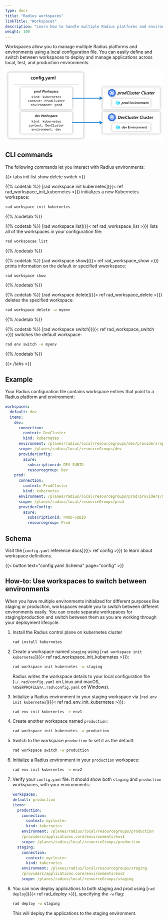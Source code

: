 ```yaml
---
type: docs
title: "Radius workspaces"
linkTitle: "Workspaces"
description: "Learn how to handle multiple Radius platforms and environments with workspaces"
weight: 100
---
```


Workspaces allow you to manage multiple Radius platforms and environments using a local configuration file. You can easily define and switch between workspaces to deploy and manage applications across local, test, and production environments.

<img src=workspaces.png alt="Diagram showing a Radius configuration file mapping workspaces to Kubernetes clusters" width=800px />

## CLI commands

The following commands let you interact with Radius environments:

{{< tabs init list show delete switch >}}

{{% codetab %}}
[rad workspace init kubernetes]({{< ref rad_workspace_init_kubernetes >}}) initializes a new Kubernetes workspace:

```bash
rad workspace init kubernetes
```
{{% /codetab %}}

{{% codetab %}}
[rad workspace list]({{< ref rad_workspace_list >}}) lists all of the workspaces in your configuration file:

```bash
rad workspacae list
```
{{% /codetab %}}

{{% codetab %}}
[rad workspace show]({{< ref rad_workspace_show >}}) prints information on the default or specified wworkspace:

```bash
rad workspace show
```
{{% /codetab %}}

{{% codetab %}}
[rad workspace delete]({{< ref rad_workspace_delete >}}) deletes the specified workspace:

```bash
rad workspace delete -w myenv
```
{{% /codetab %}}

{{% codetab %}}
[rad workspace switch]({{< ref rad_workspace_switch >}}) switches the default workspace:

```bash
rad env switch -e myenv
```
{{% /codetab %}}

{{< /tabs >}}

## Example

Your Radius configuration file contains workspace entries that point to a Radius platform and environment:

```yaml
workspaces:
  default: dev
  items:
    dev:
      connection:
        context: DevCluster
        kind: kubernetes
      environment: /planes/radius/local/resourcegroups/dev/providers/applications.core/environments/dev
      scope: /planes/radius/local/resourceGroups/dev
      providerConfig:
        azure:
          subscriptionid: DEV-SUBID
          resourcegroup: Dev
    prod:
      connection:
        context: ProdCluster
        kind: kubernetes
      environment: /planes/radius/local/resourcegroups/prod/providers/applications.core/environments/prod
      scope: /planes/radius/local/resourceGroups/prod
      providerConfig:
        azure:
          subscriptionid: PROD-SUBID
          resourcegroup: Prod
```

## Schema

Visit the [`config.yaml` reference docs]({{< ref config >}}) to learn about workspace definitions.

{{< button text="config.yaml Schema" page="config" >}}

## How-to: Use workspaces to switch between environments

When you have multiple environments initialized for different purposes like staging or production, workspaces enable you to switch between different environments easily. You can create separate workspaces for staging/production and switch between them as you are working through your deployment lifecycle.

1. Install the Radius control plane on kubernetes cluster
   ```sh
   rad install kubernetes
   ```
1. Create a workspace named `staging` using [`rad workspace init kubernetes`]({{< ref rad_workspace_init_kubernetes >}}):
    ```sh 
    rad workspace init kubernetes -w staging
    ```
    Radius writes the workspace details to your local configuration file (`~/.rad/config.yaml` on Linux and macOS, `%USERPROFILE%\.rad\config.yaml` on Windows).
1. Initialize a Radius environment in your staging workspace via [`rad env init kubernetes`]({{< ref rad_env_init_kubernetes >}}):

    ```sh 
    rad env init kubernetes -e env1
    ```
1. Create another workspace named `production`:

    ```sh 
    rad workspace init kubernetes -w production
    ```
1. Switch to the workspace `production` to set it as the default:

    ```sh 
    rad workspace switch -w production
    ```
1. Initialize a Radius environment in your `production` workspace:

    ```sh 
    rad env init kubernetes -e env2
    ```
1. Verify your `config.yaml` file. It should show both `staging` and `production` workspaces, with your environments:
    ```yaml
    workspaces:
    default: production
    items:
      production:
        connection:
          context: mycluster
          kind: kubernetes
        environment: /planes/radius/local/resourcegroups/production
        /providers/applications.core/environments/env1
        scope: /planes/radius/local/resourceGroups/production
      staging:
        connection:
          context: mycluster
          kind: kubernetes
        environment: /planes/radius/local/resourcegroups/staging
        /providers/applications.core/environments/env2
        scope: /planes/radius/local/resourceGroups/staging
    ```
1. You can now deploy applications to both staging and prod using [`rad deploy`]({{< ref rad_deploy >}}), specifying the `-w` flag:

    ```sh 
    rad deploy -w staging
    ```
    This will deploy the applications to the staging environment.